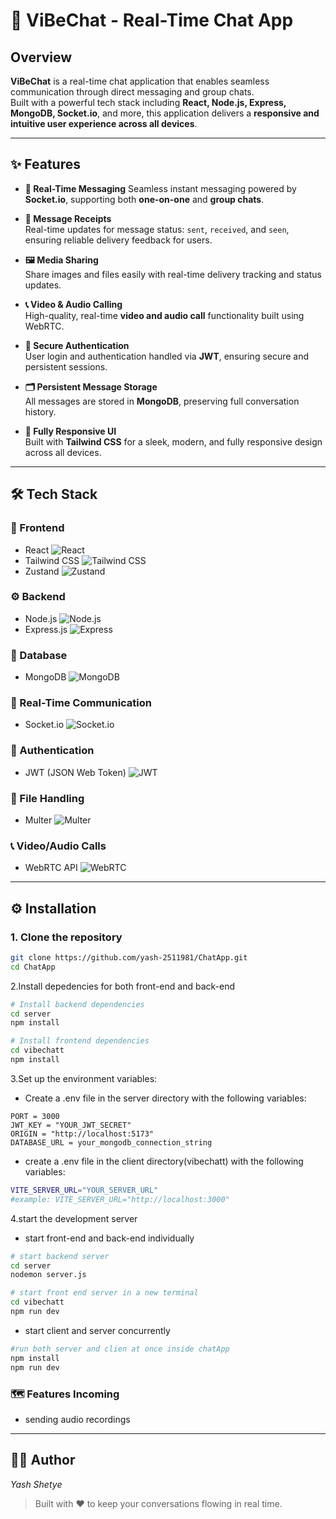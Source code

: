 # 📱 ViBeChat - Real-Time Chat App

## Overview

**ViBeChat** is a real-time chat application that enables seamless communication through direct messaging and group chats.  
Built with a powerful tech stack including **React, Node.js, Express, MongoDB, Socket.io**, and more, this application delivers a **responsive and intuitive user experience across all devices**.

---

## ✨ Features

- **💬 Real-Time Messaging**
  Seamless instant messaging powered by **Socket.io**, supporting both **one-on-one** and **group chats**.

- **📍 Message Receipts**  
  Real-time updates for message status: `sent`, `received`, and `seen`, ensuring reliable delivery feedback for users.

- **🖼️ Media Sharing**  
  Share images and files easily with real-time delivery tracking and status updates.

- **📞 Video & Audio Calling**  
  High-quality, real-time **video and audio call** functionality built using WebRTC.

- **🔐 Secure Authentication**  
  User login and authentication handled via **JWT**, ensuring secure and persistent sessions.

- **🗂️ Persistent Message Storage**  
  All messages are stored in **MongoDB**, preserving full conversation history.

- **📱 Fully Responsive UI**  
  Built with **Tailwind CSS** for a sleek, modern, and fully responsive design across all devices.

---

## 🛠 Tech Stack

### 🚀 Frontend

- React ![React](https://img.shields.io/badge/React-20232a?style=flat&logo=react&logoColor=61dafb)
- Tailwind CSS ![Tailwind CSS](https://img.shields.io/badge/TailwindCSS-0ea5e9?style=flat&logo=tailwindcss&logoColor=white)
- Zustand ![Zustand](https://img.shields.io/badge/Zustand-000000?style=flat&logo=zustand&logoColor=white)

### ⚙️ Backend

- Node.js ![Node.js](https://img.shields.io/badge/Node.js-339933?style=flat&logo=nodedotjs&logoColor=white)
- Express.js ![Express](https://img.shields.io/badge/Express.js-404D59?style=flat)

### 🧱 Database

- MongoDB ![MongoDB](https://img.shields.io/badge/MongoDB-4DB33D?style=flat&logo=mongodb&logoColor=white)

### 🔌 Real-Time Communication

- Socket.io ![Socket.io](https://img.shields.io/badge/Socket.io-010101?style=flat&logo=socketdotio&logoColor=white)

### 🔐 Authentication

- JWT (JSON Web Token) ![JWT](https://img.shields.io/badge/JWT-000000?style=flat&logo=jsonwebtokens&logoColor=white)

### 📁 File Handling

- Multer ![Multer](https://img.shields.io/badge/Multer-ff6f00?style=flat)

### 📞 Video/Audio Calls

- WebRTC API ![WebRTC](https://img.shields.io/badge/WebRTC-333333?style=flat&logo=webrtc&logoColor=white)

---

## ⚙️ Installation

### 1. Clone the repository

```bash
git clone https://github.com/yash-2511981/ChatApp.git
cd ChatApp
```

2.Install depedencies for both front-end and back-end

```bash
# Install backend dependencies
cd server
npm install

# Install frontend dependencies
cd vibechatt
npm install

```

3.Set up the environment variables:

- Create a .env file in the server directory with the following variables:

```
PORT = 3000
JWT_KEY = "YOUR_JWT_SECRET"
ORIGIN = "http://localhost:5173"
DATABASE_URL = your_mongodb_connection_string
```

- create a .env file in the client directory(vibechatt) with the following variables:

```bash
VITE_SERVER_URL="YOUR_SERVER_URL"
#example: VITE_SERVER_URL="http://localhost:3000"
```

4.start the development server

- start front-end and back-end individually

```bash
# start backend server
cd server
nodemon server.js

# start front end server in a new terminal
cd vibechatt
npm run dev
```

- start client and server concurrently

```bash
#run both server and clien at once inside chatApp
npm install
npm run dev
```

### 🗺️ Features Incoming

- sending audio recordings

---

## 👨‍💻 Author

_Yash Shetye_

> Built with ❤️ to keep your conversations flowing in real time.
